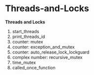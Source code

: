 # Threads-and-Locks
<b>Threads and Locks</b><br>

1. start_threads
2. print_threads_id
3. counter: mutex
4. counter: exception_and_mutex
5. counter: auto_release_lock_lockguard
6. complex number: recursive_mutex
7. time_mutex
8. called_once_function


